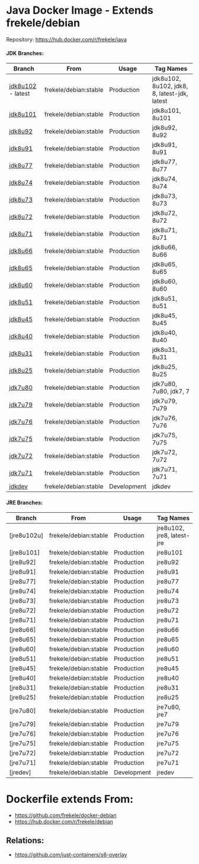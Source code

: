 # Java Docker Image - Extends frekele/debian

Repository: https://hub.docker.com/r/frekele/java

#### JDK Branches:
| Branch                | From                     | Usage        | Tag Names                                      |
| --------------------- | ------------------------ | ------------ | ---------------------------------------------- |
| [jdk8u102] - latest   | frekele/debian:stable    | Production   | jdk8u102, 8u102, jdk8, 8, latest-jdk, latest   |
| [jdk8u101]            | frekele/debian:stable    | Production   | jdk8u101, 8u101                                |
| [jdk8u92]             | frekele/debian:stable    | Production   | jdk8u92, 8u92                                  |
| [jdk8u91]             | frekele/debian:stable    | Production   | jdk8u91, 8u91                                  |
| [jdk8u77]             | frekele/debian:stable    | Production   | jdk8u77, 8u77                                  |
| [jdk8u74]             | frekele/debian:stable    | Production   | jdk8u74, 8u74                                  |
| [jdk8u73]             | frekele/debian:stable    | Production   | jdk8u73, 8u73                                  |
| [jdk8u72]             | frekele/debian:stable    | Production   | jdk8u72, 8u72                                  |
| [jdk8u71]             | frekele/debian:stable    | Production   | jdk8u71, 8u71                                  |
| [jdk8u66]             | frekele/debian:stable    | Production   | jdk8u66, 8u66                                  |
| [jdk8u65]             | frekele/debian:stable    | Production   | jdk8u65, 8u65                                  |
| [jdk8u60]             | frekele/debian:stable    | Production   | jdk8u60, 8u60                                  |
| [jdk8u51]             | frekele/debian:stable    | Production   | jdk8u51, 8u51                                  |
| [jdk8u45]             | frekele/debian:stable    | Production   | jdk8u45, 8u45                                  |
| [jdk8u40]             | frekele/debian:stable    | Production   | jdk8u40, 8u40                                  |
| [jdk8u31]             | frekele/debian:stable    | Production   | jdk8u31, 8u31                                  |
| [jdk8u25]             | frekele/debian:stable    | Production   | jdk8u25, 8u25                                  |
| [jdk7u80]             | frekele/debian:stable    | Production   | jdk7u80, 7u80, jdk7, 7                         |
| [jdk7u79]             | frekele/debian:stable    | Production   | jdk7u79, 7u79                                  |
| [jdk7u76]             | frekele/debian:stable    | Production   | jdk7u76, 7u76                                  |
| [jdk7u75]             | frekele/debian:stable    | Production   | jdk7u75, 7u75                                  |
| [jdk7u72]             | frekele/debian:stable    | Production   | jdk7u72, 7u72                                  |
| [jdk7u71]             | frekele/debian:stable    | Production   | jdk7u71, 7u71                                  |
| [jdkdev]              | frekele/debian:stable    | Development  | jdkdev                                         |

#### JRE Branches:
| Branch                | From                     | Usage        | Tag Names                                      |
| --------------------- | ------------------------ | ------------ | ---------------------------------------------- |
| [jre8u102u]           | frekele/debian:stable    | Production   | jre8u102, jre8, latest-jre                     |
| [jre8u101]            | frekele/debian:stable    | Production   | jre8u101                                       |
| [jre8u92]             | frekele/debian:stable    | Production   | jre8u92                                        |
| [jre8u91]             | frekele/debian:stable    | Production   | jre8u91                                        |
| [jre8u77]             | frekele/debian:stable    | Production   | jre8u77                                        |
| [jre8u74]             | frekele/debian:stable    | Production   | jre8u74                                        |
| [jre8u73]             | frekele/debian:stable    | Production   | jre8u73                                        |
| [jre8u72]             | frekele/debian:stable    | Production   | jre8u72                                        |
| [jre8u71]             | frekele/debian:stable    | Production   | jre8u71                                        |
| [jre8u66]             | frekele/debian:stable    | Production   | jre8u66                                        |
| [jre8u65]             | frekele/debian:stable    | Production   | jre8u65                                        |
| [jre8u60]             | frekele/debian:stable    | Production   | jre8u60                                        |
| [jre8u51]             | frekele/debian:stable    | Production   | jre8u51                                        |
| [jre8u45]             | frekele/debian:stable    | Production   | jre8u45                                        |
| [jre8u40]             | frekele/debian:stable    | Production   | jre8u40                                        |
| [jre8u31]             | frekele/debian:stable    | Production   | jre8u31                                        |
| [jre8u25]             | frekele/debian:stable    | Production   | jre8u25                                        |
| [jre7u80]             | frekele/debian:stable    | Production   | jre7u80, jre7                                  |
| [jre7u79]             | frekele/debian:stable    | Production   | jre7u79                                        |
| [jre7u76]             | frekele/debian:stable    | Production   | jre7u76                                        |
| [jre7u75]             | frekele/debian:stable    | Production   | jre7u75                                        |
| [jre7u72]             | frekele/debian:stable    | Production   | jre7u72                                        |
| [jre7u71]             | frekele/debian:stable    | Production   | jre7u71                                        |
| [jredev]              | frekele/debian:stable    | Development  | jredev                                         |


# Dockerfile extends From:
- https://github.com/frekele/docker-debian
- https://hub.docker.com/r/frekele/debian

## Relations:
 - https://github.com/just-containers/s6-overlay


[jdk8u102]: https://github.com/frekele/docker-java/blob/jdk8u102/Dockerfile
[jdk8u101]: https://github.com/frekele/docker-java/blob/jdk8u101/Dockerfile
[jdk8u92]: https://github.com/frekele/docker-java/blob/jdk8u92/Dockerfile
[jdk8u91]: https://github.com/frekele/docker-java/blob/jdk8u91/Dockerfile
[jdk8u77]: https://github.com/frekele/docker-java/blob/jdk8u77/Dockerfile
[jdk8u74]: https://github.com/frekele/docker-java/blob/jdk8u74/Dockerfile
[jdk8u73]: https://github.com/frekele/docker-java/blob/jdk8u73/Dockerfile
[jdk8u72]: https://github.com/frekele/docker-java/blob/jdk8u72/Dockerfile
[jdk8u71]: https://github.com/frekele/docker-java/blob/jdk8u71/Dockerfile
[jdk8u66]: https://github.com/frekele/docker-java/blob/jdk8u66/Dockerfile
[jdk8u65]: https://github.com/frekele/docker-java/blob/jdk8u65/Dockerfile
[jdk8u60]: https://github.com/frekele/docker-java/blob/jdk8u60/Dockerfile
[jdk8u51]: https://github.com/frekele/docker-java/blob/jdk8u51/Dockerfile
[jdk8u45]: https://github.com/frekele/docker-java/blob/jdk8u45/Dockerfile
[jdk8u40]: https://github.com/frekele/docker-java/blob/jdk8u40/Dockerfile
[jdk8u31]: https://github.com/frekele/docker-java/blob/jdk8u31/Dockerfile
[jdk8u25]: https://github.com/frekele/docker-java/blob/jdk8u25/Dockerfile
[jdk7u80]: https://github.com/frekele/docker-java/blob/jdk7u80/Dockerfile
[jdk7u79]: https://github.com/frekele/docker-java/blob/jdk7u79/Dockerfile
[jdk7u76]: https://github.com/frekele/docker-java/blob/jdk7u76/Dockerfile
[jdk7u75]: https://github.com/frekele/docker-java/blob/jdk7u75/Dockerfile
[jdk7u72]: https://github.com/frekele/docker-java/blob/jdk7u72/Dockerfile
[jdk7u71]: https://github.com/frekele/docker-java/blob/jdk7u71/Dockerfile
[jdkdev]: https://github.com/frekele/docker-java/blob/jdkdev/Dockerfile


